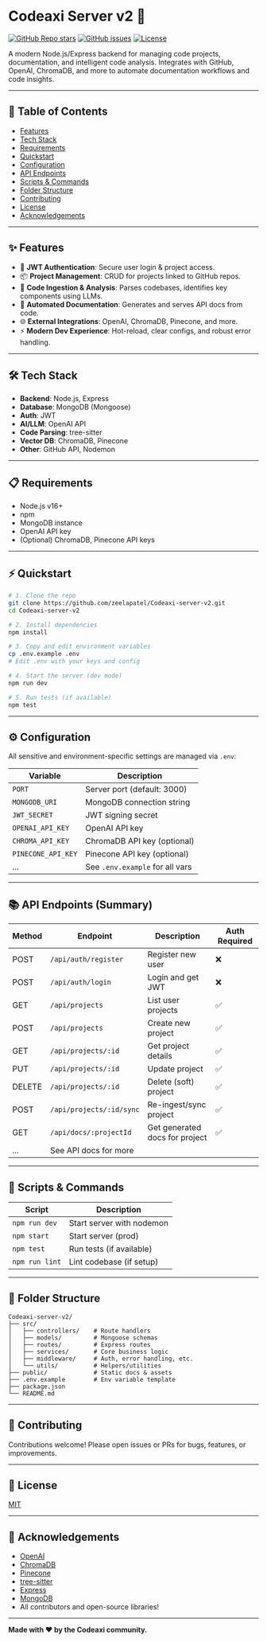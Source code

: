 # Codeaxi Server v2 🚀

[![GitHub Repo stars](https://img.shields.io/github/stars/zeelapatel/Codeaxi-server-v2?style=flat-square)](https://github.com/zeelapatel/Codeaxi-server-v2/stargazers)
[![GitHub issues](https://img.shields.io/github/issues/zeelapatel/Codeaxi-server-v2?style=flat-square)](https://github.com/zeelapatel/Codeaxi-server-v2/issues)
[![License](https://img.shields.io/github/license/zeelapatel/Codeaxi-server-v2?style=flat-square)](https://github.com/zeelapatel/Codeaxi-server-v2/blob/main/LICENSE)

A modern Node.js/Express backend for managing code projects, documentation, and intelligent code analysis. Integrates with GitHub, OpenAI, ChromaDB, and more to automate documentation workflows and code insights.

---

## 📑 Table of Contents

- [Features](#features)
- [Tech Stack](#tech-stack)
- [Requirements](#requirements)
- [Quickstart](#quickstart)
- [Configuration](#configuration)
- [API Endpoints](#api-endpoints)
- [Scripts & Commands](#scripts--commands)
- [Folder Structure](#folder-structure)
- [Contributing](#contributing)
- [License](#license)
- [Acknowledgements](#acknowledgements)

---

## ✨ Features

- 🔐 **JWT Authentication**: Secure user login & project access.
- 📦 **Project Management**: CRUD for projects linked to GitHub repos.
- 🧠 **Code Ingestion & Analysis**: Parses codebases, identifies key components using LLMs.
- 📄 **Automated Documentation**: Generates and serves API docs from code.
- 🌐 **External Integrations**: OpenAI, ChromaDB, Pinecone, and more.
- ⚡ **Modern Dev Experience**: Hot-reload, clear configs, and robust error handling.

---

## 🛠️ Tech Stack

- **Backend**: Node.js, Express
- **Database**: MongoDB (Mongoose)
- **Auth**: JWT
- **AI/LLM**: OpenAI API
- **Code Parsing**: tree-sitter
- **Vector DB**: ChromaDB, Pinecone
- **Other**: GitHub API, Nodemon

---

## 📋 Requirements

- Node.js v16+
- npm
- MongoDB instance
- OpenAI API key
- (Optional) ChromaDB, Pinecone API keys

---

## ⚡ Quickstart

```bash
# 1. Clone the repo
git clone https://github.com/zeelapatel/Codeaxi-server-v2.git
cd Codeaxi-server-v2

# 2. Install dependencies
npm install

# 3. Copy and edit environment variables
cp .env.example .env
# Edit .env with your keys and config

# 4. Start the server (dev mode)
npm run dev

# 5. Run tests (if available)
npm test
```

---

## ⚙️ Configuration

All sensitive and environment-specific settings are managed via `.env`:

| Variable           | Description                       |
|--------------------|-----------------------------------|
| `PORT`             | Server port (default: 3000)       |
| `MONGODB_URI`      | MongoDB connection string         |
| `JWT_SECRET`       | JWT signing secret                |
| `OPENAI_API_KEY`   | OpenAI API key                    |
| `CHROMA_API_KEY`   | ChromaDB API key (optional)       |
| `PINECONE_API_KEY` | Pinecone API key (optional)       |
| ...                | See `.env.example` for all vars   |

---

## 📚 API Endpoints (Summary)

| Method | Endpoint                | Description                      | Auth Required |
|--------|-------------------------|----------------------------------|--------------|
| POST   | `/api/auth/register`    | Register new user                | ❌           |
| POST   | `/api/auth/login`       | Login and get JWT                | ❌           |
| GET    | `/api/projects`         | List user projects               | ✅           |
| POST   | `/api/projects`         | Create new project               | ✅           |
| GET    | `/api/projects/:id`     | Get project details              | ✅           |
| PUT    | `/api/projects/:id`     | Update project                   | ✅           |
| DELETE | `/api/projects/:id`     | Delete (soft) project            | ✅           |
| POST   | `/api/projects/:id/sync`| Re-ingest/sync project           | ✅           |
| GET    | `/api/docs/:projectId`  | Get generated docs for project   | ✅           |
| ...    | See API docs for more   |                                  |              |

---

## 🏃 Scripts & Commands

| Script         | Description                  |
|----------------|-----------------------------|
| `npm run dev`  | Start server with nodemon   |
| `npm start`    | Start server (prod)         |
| `npm test`     | Run tests (if available)    |
| `npm run lint` | Lint codebase (if setup)    |

---

## 📁 Folder Structure

```
Codeaxi-server-v2/
├── src/
│   ├── controllers/    # Route handlers
│   ├── models/         # Mongoose schemas
│   ├── routes/         # Express routes
│   ├── services/       # Core business logic
│   ├── middleware/     # Auth, error handling, etc.
│   └── utils/          # Helpers/utilities
├── public/             # Static docs & assets
├── .env.example        # Env variable template
├── package.json
└── README.md
```

---

## 🤝 Contributing

Contributions welcome! Please open issues or PRs for bugs, features, or improvements.

---

## 📄 License

[MIT](LICENSE)

---

## 🙏 Acknowledgements

- [OpenAI](https://openai.com/)
- [ChromaDB](https://www.trychroma.com/)
- [Pinecone](https://www.pinecone.io/)
- [tree-sitter](https://tree-sitter.github.io/tree-sitter/)
- [Express](https://expressjs.com/)
- [MongoDB](https://www.mongodb.com/)
- All contributors and open-source libraries!

---

**Made with ❤️ by the Codeaxi community.**
